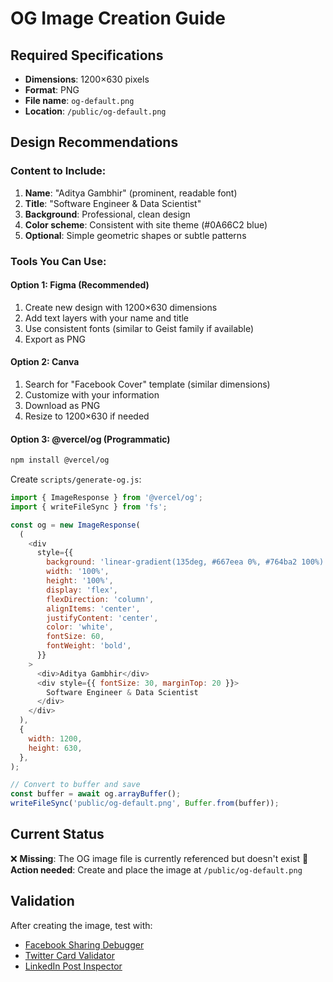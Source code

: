 # OG Image Creation Guide

## Required Specifications

- **Dimensions**: 1200×630 pixels
- **Format**: PNG
- **File name**: `og-default.png`
- **Location**: `/public/og-default.png`

## Design Recommendations

### Content to Include:

1. **Name**: "Aditya Gambhir" (prominent, readable font)
2. **Title**: "Software Engineer & Data Scientist"
3. **Background**: Professional, clean design
4. **Color scheme**: Consistent with site theme (#0A66C2 blue)
5. **Optional**: Simple geometric shapes or subtle patterns

### Tools You Can Use:

#### Option 1: Figma (Recommended)

1. Create new design with 1200×630 dimensions
2. Add text layers with your name and title
3. Use consistent fonts (similar to Geist family if available)
4. Export as PNG

#### Option 2: Canva

1. Search for "Facebook Cover" template (similar dimensions)
2. Customize with your information
3. Download as PNG
4. Resize to 1200×630 if needed

#### Option 3: @vercel/og (Programmatic)

```bash
npm install @vercel/og
```

Create `scripts/generate-og.js`:

```javascript
import { ImageResponse } from '@vercel/og';
import { writeFileSync } from 'fs';

const og = new ImageResponse(
  (
    <div
      style={{
        background: 'linear-gradient(135deg, #667eea 0%, #764ba2 100%)',
        width: '100%',
        height: '100%',
        display: 'flex',
        flexDirection: 'column',
        alignItems: 'center',
        justifyContent: 'center',
        color: 'white',
        fontSize: 60,
        fontWeight: 'bold',
      }}
    >
      <div>Aditya Gambhir</div>
      <div style={{ fontSize: 30, marginTop: 20 }}>
        Software Engineer & Data Scientist
      </div>
    </div>
  ),
  {
    width: 1200,
    height: 630,
  },
);

// Convert to buffer and save
const buffer = await og.arrayBuffer();
writeFileSync('public/og-default.png', Buffer.from(buffer));
```

## Current Status

❌ **Missing**: The OG image file is currently referenced but doesn't exist
📍 **Action needed**: Create and place the image at `/public/og-default.png`

## Validation

After creating the image, test with:

- [Facebook Sharing Debugger](https://developers.facebook.com/tools/debug/)
- [Twitter Card Validator](https://cards-dev.twitter.com/validator)
- [LinkedIn Post Inspector](https://www.linkedin.com/post-inspector/)
